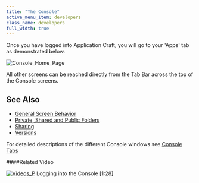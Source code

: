 ```yaml
---
title: "The Console"
active_menu_item: developers
class_name: developers
full_width: true
---
```



Once you have logged into Application Craft, you will go to your 'Apps' tab as demonstrated below.

![Console\_Home\_Page](/img/docs/console_home_page.zoom42.png)

All other screens can be reached directly from the Tab Bar across the top of the Console screens.

## See Also

 - [General Screen Behavior](/developers/documentation/product-guide/the-console/general-screen-behavior)
 - [Private, Shared and Public Folders](/developers/documentation/product-guide/the-console/private-shared-and-public-fol)
 - [Sharing](/developers/documentation/product-guide/the-console/sharing)
 - [Versions](/developers/documentation/product-guide/the-console/versions)

For detailed descriptions of the different Console windows see [Console Tabs](/developers/documentation/product-guide/the-console/console-tabs/)

####Related Video

[![Videos\_P](/img/docs/videos_p.png)](http://www.youtube.com/v/56jct5SJLIo?autoplay=1&hd=1&fs=1&showsearch=0&rel=0&) Logging into the Console [1:28]


